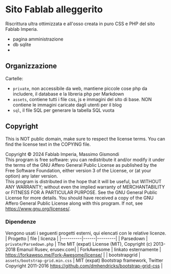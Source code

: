 # Sito Fablab alleggerito

Riscrittura ultra ottimizzata e all'osso creata in puro CSS e PHP del sito Fablab Imperia.

- pagina amministrazione
- db sqlite
- 

## Organizzazione

Cartelle:
- `private`, non accessibile da web, mantiene piccole cose php da includere, il database e la libreria php per Markdown
- `assets`, contiene tutti i file css, js e immagini del sito di base. NON contiene le immagini caricate dagli utenti per il blog
- `sql`, il file SQL per generare la tabella SQL vuota



## Copyright

This is NOT public domain, make sure to respect the license terms.
You can find the license text in the COPYING file.

Copyright © 2024 Fablab Imperia, Massimo Gismondi  
This program is free software: you can redistribute it and/or modify it under the terms of the GNU Affero General Public License as published by the Free Software Foundation, either version 3 of the License, or (at your option) any later version.  
This program is distributed in the hope that it will be useful, but WITHOUT ANY WARRANTY; without even the implied warranty of MERCHANTABILITY or FITNESS FOR A PARTICULAR PURPOSE. See the GNU General Public License for more details.
You should have received a copy of the GNU Affero General Public License along with this program. If not, see https://www.gnu.org/licenses/.


### Dipendenze

Vengono usati i seguenti progetti esterni, qui elencati con le relative licenze.
| Progetto | file | licenza |
|----------|------|---------|
| Parsedown | `private/Parsedown.php` | The MIT (expat) License (MIT), Copyright (c) 2013-2018 Emanuil Rusev, erusev.com|
| ForkAwesome | linkato esternamente | <https://forkaweso.me/Fork-Awesome/license/> |
| bootstrapgrid | `assets/bootstrap-grid.min.css` | MIT (expat) Bootstrap framework, Twitter Copyright 2011-2016 <https://github.com/dmhendricks/bootstrap-grid-css> |